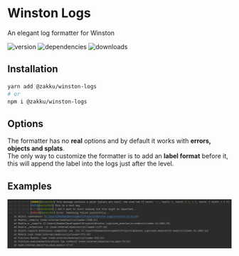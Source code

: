 # Winston Logs
An elegant log formatter for Winston

![version](https://img.shields.io/npm/v/@zakku/winston-logs?style=flat-square)
![dependencies](https://img.shields.io/david/zakuciael/winston-logs?style=flat-square)
![downloads](https://img.shields.io/npm/dt/@zakku/winston-logs?style=flat-square)

## Installation
```bash
yarn add @zakku/winston-logs
# or
npm i @zakku/winston-logs
```

## Options
The formatter has no **real** options and by default it works with **errors, objects and splats**.  
The only way to customize the formatter is to add an **label format** before it, this will append the label into the logs just after the level.

## Examples
![formatter example](https://github.com/zakuciael/winston-logs/raw/main/.github/example.png)